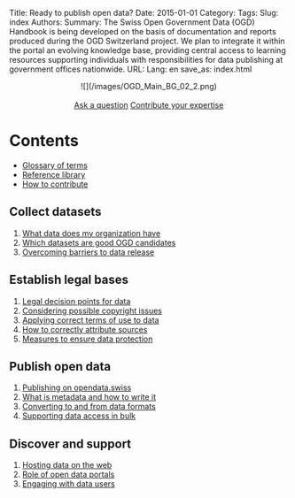 Title: Ready to publish open data?
Date: 2015-01-01
Category:
Tags:
Slug: index
Authors:
Summary: The Swiss Open Government Data (OGD) Handbook is being developed on the basis of documentation and reports produced during the OGD Switzerland project. We plan to integrate it within the portal an evolving knowledge base, providing central access to learning resources supporting individuals with responsibilities for data publishing at government offices nationwide.
URL:
Lang: en
save_as: index.html


<center>
![](/images/OGD_Main_BG_02_2.png)
</center>

<br>

<center>
<!-- <a class="btn btn-primary btn-large" href="#contents">Table of contents »</a> -->
<a class="btn btn-success" href="/en/contact" role="button">Ask a question</a>
<!--<a class="btn btn-warning btn-large" href="#" disabled>Download as PDF</a>-->
<a class="btn btn-info btn-large" href="http://www.ogdhandbook.ch#survey">Contribute your expertise</a>
</center>

<a name="contents"></a>
# Contents

- [Glossary of terms](/library/glossary)
- [Reference library](/library/references)
- [How to contribute](/pages/howto)

## Collect datasets

1. [What data does my organization have](/collect/inventory)
1. [Which datasets are good OGD candidates](/collect/criteria)
1. [Overcoming barriers to data release](/collect/barriers)

## Establish legal bases

1. [Legal decision points for data](/legal/decisions)
1. [Considering possible copyright issues](/legal/copyright)
1. [Applying correct terms of use to data](/legal/terms)
1. [How to correctly attribute sources](/legal/attribution)
1. [Measures to ensure data protection](/legal/privacy)

## Publish open data

1. [Publishing on opendata.swiss](/publish/ogd-ch)
1. [What is metadata and how to write it](/publish/metadata)
1. [Converting to and from data formats](/publish/formats)
1. [Supporting data access in bulk](/publish/bulk)

## Discover and support

1. [Hosting data on the web](/discover/hosting)
1. [Role of open data portals](/discover/ogd-portals)
1. [Engaging with data users](/discover/support)

